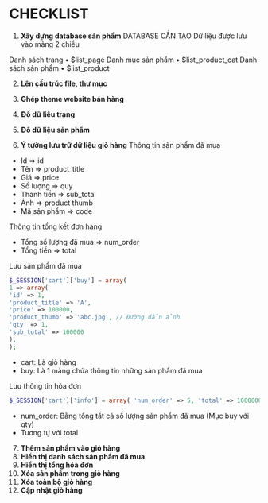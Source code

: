 # CHECKLIST

1. **Xây dựng database sản phẩm**
   DATABASE CẦN TẠO
   Dữ liệu được lưu vào mảng 2 chiều

Danh sách trang
• $list_page
Danh mục sản phẩm
• $list_product_cat
Danh sách sản phẩm
• $list_product

2. **Lên cấu trúc file, thư mục**

3. **Ghép theme website bán hàng**
4. **Đổ dữ liệu trang**
5. **Đổ dữ liệu sản phẩm**
6. **Ý tưởng lưu trữ dữ liệu giỏ hàng**
   Thông tin sản phẩm đã mua

-   Id => id
-   Tên => product_title
-   Giá => price
-   Số lượng => quy
-   Thành tiền => sub_total
-   Ảnh => product thumb
-   Mã sản phẩm => code

Thông tin tổng kết đơn hàng

-   Tổng số lượng đã mua => num_order
-   Tổng tiền => total

Lưu sản phẩm đã mua

```php
$_SESSION['cart']['buy'] = array(
1 => array(
'id' => 1,
'product_title' => 'A',
'price' => 100000,
'product_thumb' => 'abc.jpg', // Đường dẫn ảnh
'qty' => 1,
'sub_total' => 100000
),
);
```

-   cart: Là giỏ hàng
-   buy: Là 1 mảng chứa thông tin những sản phẩm đã mua

Lưu thông tin hóa đơn

```php
$_SESSION['cart']['info'] = array( 'num_order' => 5, 'total' => 10000000);
```

-   num_order: Bằng tổng tất cả số lượng sản phẩm đã mua (Mục buy với qty)
-   Tương tự với total

7. **Thêm sản phẩm vào giỏ hàng**
8. **Hiển thị danh sách sản phẩm đã mua**
9. **Hiển thị tổng hóa đơn**
10. **Xóa sản phẩm trong giỏ hàng**
11. **Xóa toàn bộ giỏ hàng**
12. **Cập nhật giỏ hàng**
